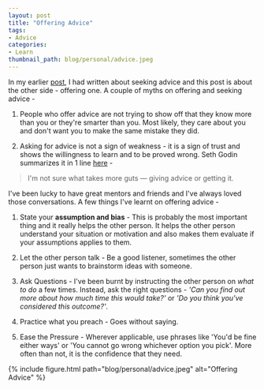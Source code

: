 ```yaml
---
layout: post
title: "Offering Advice"
tags:
- Advice
categories:
- Learn
thumbnail_path: blog/personal/advice.jpeg
---
```


In my earlier [post](http://kaushik88.github.io/blog/2016/07/16/seeking-out-advice/), I had written about seeking advice and this post is about the other side - offering one. A couple of myths on offering and seeking advice - 

1. People who offer advice are not trying to show off that they know more than you or they're smarter than you. Most likely, they care about you and don't want you to make the same mistake they did.

2. Asking for advice is not a sign of weakness - it is a sign of trust and shows the willingness to learn and to be proved wrong. Seth Godin summarizes it in 1 line [here](http://sethgodin.typepad.com/seths_blog/2014/05/good-advice.html) - 

> I'm not sure what takes more guts — giving advice or getting it.

I've been lucky to have great mentors and friends and I've always loved those conversations. A few things I've learnt on offering advice - 

1. State your **assumption and bias** - This is probably the most important thing and it really helps the other person. It helps the other person understand your situation or motivation and also makes them evaluate if your assumptions applies to them.

2. Let the other person talk - Be a good listener, sometimes the other person just wants to brainstorm ideas with someone.

3. Ask Questions - I've been burnt by instructing the other person on *what to do* a few times. Instead, ask the right questions - *'Can you find out more about how much time this would take?'* or *'Do you think you've considered this outcome?'*.

4. Practice what you preach - Goes without saying.

5. Ease the Pressure - Wherever applicable, use phrases like 'You'd be fine either ways' or 'You cannot go wrong whichever option you pick'. More often than not, it is the confidence that they need.

{% include figure.html path="blog/personal/advice.jpeg" alt="Offering Advice" %}